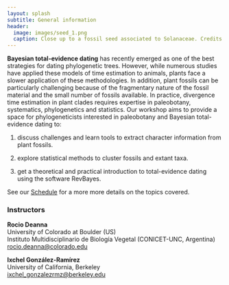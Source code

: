 ```yaml
---
layout: splash
subtitle: General information
header:
  image: images/seed_1.png
  caption: Close up to a fossil seed associated to Solanaceae. Credits Rocio Deanna.
---
```



**Bayesian total-evidence dating** has recently emerged as one of the best strategies for
dating phylogenetic trees. However, while numerous studies have applied these models of
time estimation to animals, plants face a slower application of these methodologies. In
addition, plant fossils can be particularly challenging because of the fragmentary nature
of the fossil material and the small number of fossils available. In practice, divergence time
estimation in plant clades requires expertise in paleobotany, systematics, phylogenetics
and statistics. Our workshop aims to provide a space for phylogeneticists interested in
paleobotany and Bayesian total-evidence dating to: 

1) discuss challenges and learn tools to extract character information from plant fossils.

2) explore statistical methods to cluster fossils and extant taxa.

3) get a theoretical and practical introduction to total-evidence dating using the software RevBayes.

See our
[Schedule](/schedule.md) for a more more details on the topics covered.

### Instructors

**Rocio Deanna**  
University of Colorado at Boulder (US)  
Instituto Multidisciplinario de Biología Vegetal (CONICET-UNC, Argentina)  
rocio.deanna@colorado.edu

**Ixchel González-Ramírez**  
University of California, Berkeley  
ixchel_gonzalezrmz@berkeley.edu

